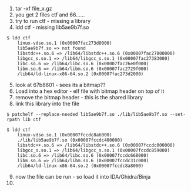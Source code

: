 1) tar -xf file_x.gz
2) you get 2 files ctf and 66......
3) try to run ctf - missing a library
4) ldd ctf - missing lib5ae9b7f.so

```
$ ldd ctf
	linux-vdso.so.1 (0x00007fac273d0000)
	lib5ae9b7f.so => not found
	libstdc++.so.6 => /lib64/libstdc++.so.6 (0x00007fac27000000)
	libgcc_s.so.1 => /lib64/libgcc_s.so.1 (0x00007fac27383000)
	libc.so.6 => /lib64/libc.so.6 (0x00007fac26e0f000)
	libm.so.6 => /lib64/libm.so.6 (0x00007fac2729f000)
	/lib64/ld-linux-x86-64.so.2 (0x00007fac273d2000)
```

5) look at 67b8601 - sees its a bitmap?? 
6) Load into a hex editor - elf file with bitmap header on top of it
7) remove the bitmap header - this is the shared library
8) link this library into the file

```
$ patchelf --replace-needed lib5ae9b7f.so ./lib/lib5ae9b7f.so --set-rpath lib ctf

$ ldd ctf
	linux-vdso.so.1 (0x00007fccdc8a6000)
	./lib/lib5ae9b7f.so (0x00007fccdc400000)
	libstdc++.so.6 => /lib64/libstdc++.so.6 (0x00007fccdc000000)
	libgcc_s.so.1 => /lib64/libgcc_s.so.1 (0x00007fccdc859000)
	libc.so.6 => /lib64/libc.so.6 (0x00007fccdc668000)
	libm.so.6 => /lib64/libm.so.6 (0x00007fccdc31c000)
	/lib64/ld-linux-x86-64.so.2 (0x00007fccdc8a8000)
```

9) now the file can be run - so load it into IDA/Ghidra/Binja
10) 
